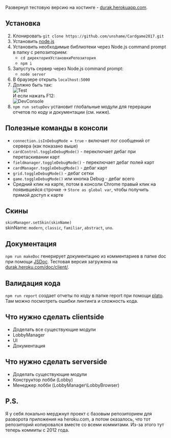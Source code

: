 Развернул тестовую версию на хостинге - [durak.herokuapp.com](https://durak.herokuapp.com/).

## Установка  

2. Клонировать `git clone https://github.com/unshame/Cardgame2017.git`    
3. Установить [node.js](https://nodejs.org/en/)     
4. Установить необходимые библиотеки через Node.js command prompt в папку с репозиторием:  
    * `cd директорияУстановкиРепозитория`  
    * `npm i`  
5. Запустуть сервер через Node.js command prompt: 
    * `node server`    
7. В браузере открыть `localhost:5000`  
8. Должно быть так:   
![Test](https://i.imgur.com/U5ECBIX.png  "Test")  
И если нажать F12:  
![DevConsole](https://i.imgur.com/HyQXwbl.png "F12 Developer Console")  
9. `npm run setupDev` установит глобальные модули для герерации отчетов по коду и документации (см. ниже).

## Полезные команды в консоли  
* `connection.isInDebugMode = true` - включает лог сообщений от сервера (как показано выше) 
* `cardControl.toggleDebugMode()` - переключает дебаг при перетаскивании карт  
* `fieldmanager.toggleDebugMode()` - переключает дебаг полей карт
* `cardManager.toggleDebugMode()` - дебаг карт
* `grid.toggleDebugMode()` - дебаг сетки
* `game.toggleDebugMode()` или кнопка Debug - дебаг всего
* Средний клик на карте, потом в консоли Chrome правый клик на появившейся строчке -> `Store as global var`, чтобы получить прямой доступ к карте

## Скины  
`skinManager.setSkin(skinName)`  
skinName: `modern`, `classic`, `familiar`, `abstract`, `uno`.

## Документация  
`npm run makeDoc` генерирует документацию из комментариев в папке doc при помощи [JSDoc](http://usejsdoc.org/).
Тестовая версия загружена на [durak.heroku.com/doc/client/](https://durak.heroku.com/doc/client/).

## Валидация кода  
`npm run report` создает отчеты по коду в папке report при помощи [plato](https://github.com/es-analysis/plato). Там можно посмотреть ошибки линтинга и сложность кода.  

## Что нужно сделать clientside  
* Доделать все существующие модули  
* LobbyManager  
* UI   
* Документация  

## Что нужно сделать serverside  
* Доделать существующие модули 
* Конструктор лобби (Lobby)  
* Менеджер лобби (LobbyManager\LobbyBrowser)  

## P.S.
Я у себя локально мерджнул проект с базовым репозиторием для разворота приложения на heroku.com, а потом оказалось, что тот репозиторий копировался вместе со всеми коммитами. Из-за этого тут теперь коммиты с 2012 года.
